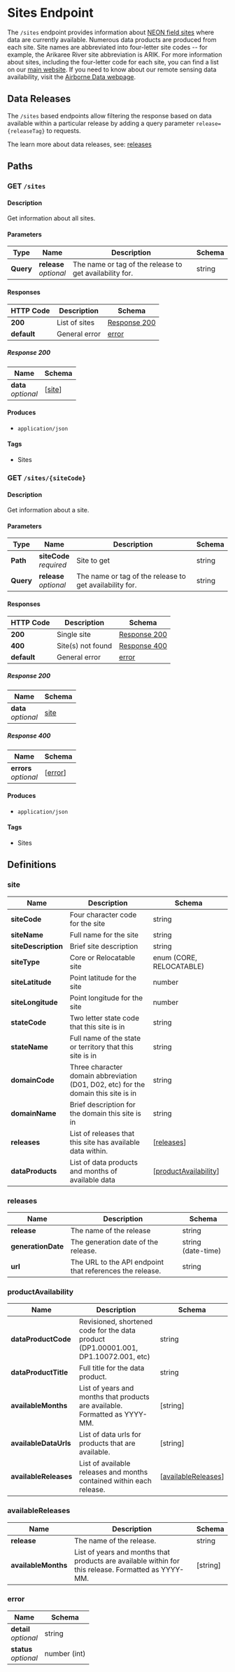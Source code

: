 # Sites Endpoint

The `/sites` endpoint provides information about 
[NEON field sites](https://www.neonscience.org/field-sites/field-sites-map) where data 
are currently available.  Numerous data products are produced from each site. 
Site names are abbreviated into four-letter site codes -- for example, 
the Arikaree River site abbreviation is ARIK. For more information about sites, 
including the four-letter code for each site, you can find a list on our 
[main website](https://www.neonscience.org/field-sites/field-sites-map/list). 
If you need to know about our remote 
sensing data availability, visit the 
[Airborne Data webpage](https://www.neonscience.org/data-collection/airborne-remote-sensing).  

<a name="data-releases"></a>
## **Data Releases**

The `/sites` based endpoints allow filtering the response based on data available within 
a particular release by adding a query parameter `release={releaseTag}` to requests.  

The learn more about data releases, see: <a href="#" onclick="Router.jumpToReleasePage()">releases</a>

<a name="paths"></a>
## **Paths**

<a name="get_sites"></a>
### GET `/sites`

#### **Description**
Get information about all sites.

#### **Parameters**

|Type|Name|Description|Schema|
|---|---|---|---|
|**Query**|**release**  <br>*optional*|The name or tag of the release to get availability for.|string|

#### **Responses**

|HTTP Code|Description|Schema|
|---|---|---|
|**200**|List of sites|[Response 200](#get_sites-response-200)|
|**default**|General error|[error](#error)|

<h5 id="get_sites-response-200">Response 200</h5>

|Name|Schema|
|---|---|
|**data**  <br>*optional*|[[site](#site)]|


#### **Produces**

* `application/json`


#### **Tags**

* Sites


<a name="get_sites-sitecode"></a>
### GET `/sites/{siteCode}`

#### **Description**
Get information about a site.


#### **Parameters**

|Type|Name|Description|Schema|
|---|---|---|---|
|**Path**|**siteCode**  <br>*required*|Site to get|string|
|**Query**|**release**  <br>*optional*|The name or tag of the release to get availability for.|string|


#### **Responses**

|HTTP Code|Description|Schema|
|---|---|---|
|**200**|Single site|[Response 200](#get_sites_sitecode-response-200)|
|**400**|Site(s) not found|[Response 400](#get_sites_sitecode-response-400)|
|**default**|General error|[error](#error)|

<h5 id="get_sites_sitecode-response-200">Response 200</h5>

|Name|Schema|
|---|---|
|**data**  <br>*optional*|[site](#site)|

<h5 id="get_sites_sitecode-response-400">Response 400</h5>

|Name|Schema|
|---|---|
|**errors**  <br>*optional*|[[error](#error)]|


#### **Produces**

* `application/json`


#### **Tags**

* Sites

<a name="definitions"></a>
## **Definitions**


<a name="site"></a>
### **site**

|Name|Description|Schema|
|---|---|---|
|**siteCode**|Four character code for the site|string|
|**siteName**|Full name for the site|string|
|**siteDescription**|Brief site description|string|
|**siteType**|Core or Relocatable site|enum (CORE, RELOCATABLE)|
|**siteLatitude**|Point latitude for the site|number|
|**siteLongitude**|Point longitude for the site|number|
|**stateCode**|Two letter state code that this site is in|string|
|**stateName**|Full name of the state or territory that this site is in|string|
|**domainCode**|Three character domain abbreviation (D01, D02, etc) for the domain this site is in|string|
|**domainName**|Brief description for the domain this site is in|string|
|**releases**|List of releases that this site has available data within.|[[releases](#site-releases)]|
|**dataProducts**|List of data products and months of available data|[[productAvailability](#productavailability)]|

<a name="site-releases"></a>
### **releases**

|Name|Description|Schema|
|---|---|---|
|**release**|The name of the release|string|
|**generationDate**|The generation date of the release.|string (date-time)|
|**url**|The URL to the API endpoint that references the release.|string|

<a name="productavailability"></a>
### **productAvailability**

|Name|Description|Schema|
|---|---|---|
|**dataProductCode**|Revisioned, shortened code for the data product (DP1.00001.001, DP1.10072.001, etc)|string|
|**dataProductTitle**|Full title for the data product.|string|
|**availableMonths**|List of years and months that products are available.  Formatted as YYYY-MM.|[string]|
|**availableDataUrls**|List of data urls for products that are available.|[string]|
|**availableReleases**|List of available releases and months contained within each release.|[[availableReleases](#productavailability-availablereleases)]|

<a name="productavailability-availablereleases"></a>
### **availableReleases**

|Name|Description|Schema|
|---|---|---|
|**release**|The name of the release.|string|
|**availableMonths**|List of years and months that products are available within for this release. Formatted as YYYY-MM.|[string]|

<a name="error"></a>
### **error**

|Name|Schema|
|---|---|
|**detail**  <br>*optional*|string|
|**status**  <br>*optional*|number (int)|


<br />
